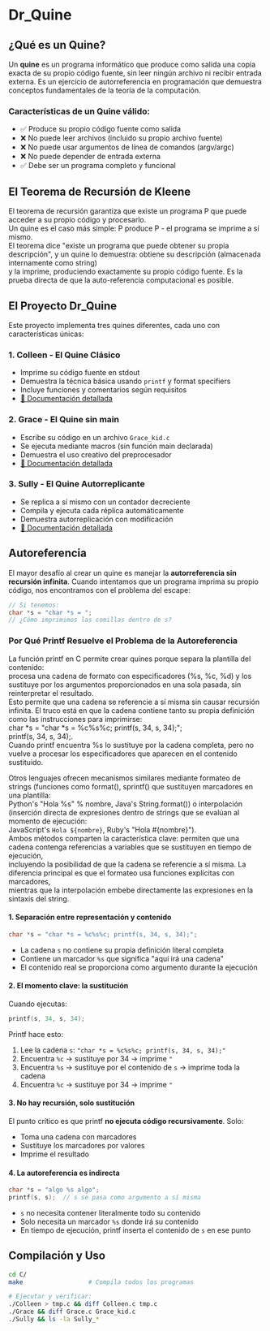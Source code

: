 # Dr_Quine

## ¿Qué es un Quine?

Un **quine** es un programa informático que produce como salida una copia exacta de su propio código fuente, sin leer ningún archivo ni recibir entrada externa. Es un ejercicio de autorreferencia en programación que demuestra conceptos fundamentales de la teoría de la computación.

### Características de un Quine válido:
- ✅ Produce su propio código fuente como salida
- ❌ No puede leer archivos (incluido su propio archivo fuente)
- ❌ No puede usar argumentos de línea de comandos (argv/argc)
- ❌ No puede depender de entrada externa
- ✅ Debe ser un programa completo y funcional

## El Teorema de Recursión de Kleene

El teorema de recursión garantiza que existe un programa P que puede acceder a su propio código y procesarlo.  
Un quine es el caso más simple: P produce P - el programa se imprime a sí mismo.  
El teorema dice "existe un programa que puede obtener su propia descripción", y un quine lo demuestra: obtiene su descripción (almacenada internamente como string)  
y la imprime, produciendo exactamente su propio código fuente. Es la prueba directa de que la auto-referencia computacional es posible.  
  
## El Proyecto Dr_Quine

Este proyecto implementa tres quines diferentes, cada uno con características únicas:

### 1. **Colleen** - El Quine Clásico
- Imprime su código fuente en stdout
- Demuestra la técnica básica usando `printf` y format specifiers
- Incluye funciones y comentarios según requisitos
- [📖 Documentación detallada](docs/README_Colleen.md)

### 2. **Grace** - El Quine sin main
- Escribe su código en un archivo `Grace_kid.c`
- Se ejecuta mediante macros (sin función main declarada)
- Demuestra el uso creativo del preprocesador
- [📖 Documentación detallada](docs/README_Grace.md)

### 3. **Sully** - El Quine Autorreplicante
- Se replica a sí mismo con un contador decreciente
- Compila y ejecuta cada réplica automáticamente
- Demuestra autorreplicación con modificación
- [📖 Documentación detallada](docs/README_Sully.md)

## Autoreferencia

El mayor desafío al crear un quine es manejar la **autorreferencia sin recursión infinita**. Cuando intentamos que un programa imprima su propio código, nos encontramos con el problema del escape:

```c
// Si tenemos:
char *s = "char *s = ";
// ¿Cómo imprimimos las comillas dentro de s?
```

### Por Qué Printf Resuelve el Problema de la Autoreferencia

La función printf en C permite crear quines porque separa la plantilla del contenido:  
procesa una cadena de formato con especificadores (%s, %c, %d) y los sustituye por los argumentos proporcionados en una sola pasada, sin reinterpretar el resultado.  
Esto permite que una cadena se referencie a sí misma sin causar recursión infinita. El truco está en que la cadena contiene tanto su propia definición como las instrucciones para imprimirse:  
char *s = "char *s = %c%s%c; printf(s, 34, s, 34);";  
printf(s, 34, s, 34);.  
Cuando printf encuentra %s lo sustituye por la cadena completa, pero no vuelve a procesar los especificadores que aparecen en el contenido sustituido.  

Otros lenguajes ofrecen mecanismos similares mediante formateo de strings (funciones como format(), sprintf() que sustituyen marcadores en una plantilla:  
Python's "Hola %s" % nombre, Java's String.format()) o interpolación (inserción directa de expresiones dentro de strings que se evalúan al momento de ejecución:  
JavaScript's `Hola ${nombre}`, Ruby's "Hola #{nombre}").  
Ambos métodos comparten la característica clave: permiten que una cadena contenga referencias a variables que se sustituyen en tiempo de ejecución,  
incluyendo la posibilidad de que la cadena se referencie a sí misma. La diferencia principal es que el formateo usa funciones explícitas con marcadores,  
mientras que la interpolación embebe directamente las expresiones en la sintaxis del string.

#### 1. **Separación entre representación y contenido**

```c
char *s = "char *s = %c%s%c; printf(s, 34, s, 34);";
```

- La cadena `s` no contiene su propia definición literal completa
- Contiene un marcador `%s` que significa "aquí irá una cadena"
- El contenido real se proporciona como argumento durante la ejecución

#### 2. **El momento clave: la sustitución**

Cuando ejecutas:
```c
printf(s, 34, s, 34);
```

Printf hace esto:
1. Lee la cadena `s`: `"char *s = %c%s%c; printf(s, 34, s, 34);"`
2. Encuentra `%c` → sustituye por 34 → imprime `"`
3. Encuentra `%s` → sustituye por el contenido de `s` → imprime toda la cadena
4. Encuentra `%c` → sustituye por 34 → imprime `"`

#### 3. **No hay recursión, solo sustitución**

El punto crítico es que printf **no ejecuta código recursivamente**. Solo:
- Toma una cadena con marcadores
- Sustituye los marcadores por valores
- Imprime el resultado

#### 4. **La autoreferencia es indirecta**

```c
char *s = "algo %s algo";
printf(s, s);  // s se pasa como argumento a sí misma
```

- `s` no necesita contener literalmente todo su contenido
- Solo necesita un marcador `%s` donde irá su contenido
- En tiempo de ejecución, printf inserta el contenido de `s` en ese punto

## Compilación y Uso

```bash
cd C/
make                  # Compila todos los programas

# Ejecutar y verificar:
./Colleen > tmp.c && diff Colleen.c tmp.c
./Grace && diff Grace.c Grace_kid.c
./Sully && ls -la Sully_*
```
